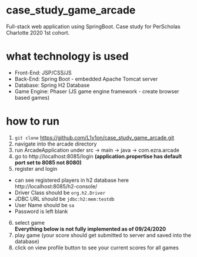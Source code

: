 # case_study_game_arcade
Full-stack web application using SpringBoot. Case study for PerScholas Charlotte 2020 1st cohort.

# what technology is used
- Front-End: JSP/CSS/JS
- Back-End: Spring Boot - embedded Apache Tomcat server
- Database: Spring H2 Database
- Game Engine: Phaser (JS game engine framework - create browser based games)

# how to run
1. `git clone` https://github.com/L1v1on/case_study_game_arcade.git
2. navigate into the arcade directory
3. run ArcadeApplication under src -> main -> java -> com.ezra.arcade
4. go to http://localhost:8085/login **(application.propertise has default port set to 8085 not 8080)**
5. register and login
  - can see registered players in h2 database here http://localhost:8085/h2-console/
  - Driver Class should be `org.h2.Driver`
  - JDBC URL should be `jdbc:h2:mem:testdb`
  - User Name should be `sa`
  - Password is left blank
6. select game\
**Everything below is not fully implemented as of 09/24/2020**
7. play game (your score should get submitted to server and saved into the database)
8. click on view profile button to see your current scores for all games
